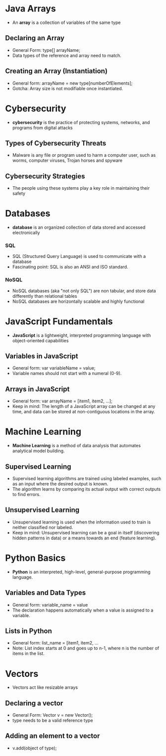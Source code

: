 # Java Arrays
- An **array** is a collection of variables of the same type

## Declaring an Array
- General Form: type[] arrayName;
- Data types of the reference and array need to match.

## Creating an Array (Instantiation)
- General form:  arrayName = new type[numberOfElements];
- Gotcha: Array size     is not modifiable once instantiated. 

# Cybersecurity
- **cybersecurity** is the practice of protecting systems, networks, and programs from digital attacks

## Types of Cybersecurity Threats
- Malware is any file or program used to harm a computer user, such as worms, computer viruses, Trojan horses and spyware

## Cybersecurity Strategies
- The people using these systems play a key role in maintaining their safety

# Databases
- **database** is an organized collection of data stored and accessed electronically

### SQL
- SQL (Structured Query Language) is used to communicate with a database
- Fascinating point: SQL is also an ANSI and ISO standard.

### NoSQL
- NoSQL databases (aka "not only SQL") are non tabular, and store data differently than relational tables
- NoSQL databases are horizontally scalable and highly functional

# JavaScript Fundamentals
- **JavaScript** is a lightweight, interpreted programming language with object-oriented capabilities

## Variables in JavaScript
- General form: var variableName = value;
- Variable names should not start with a numeral (0-9).

## Arrays in JavaScript
- General form:  var arrayName = [item1, item2, ...];
- Keep in mind: The length of a JavaScript array can be changed at any time, and data can be stored at non-contiguous locations in the array.

# Machine Learning
- **Machine Learning** is a method of data analysis that automates analytical model building.

## Supervised Learning
- Supervised learning algorithms are trained using labeled examples, such as an input where the desired output is known.
- The algorithm learns by comparing its actual output with correct outputs to find errors.

## Unsupervised Learning
- Unsupervised learning is used when the information used to train is neither classified nor labeled.
- Keep in mind: Unsupervised learning can be a goal in itself (discovering hidden patterns in data) or a means towards an end (feature learning).

# Python Basics
- **Python** is an interpreted, high-level, general-purpose programming language.

## Variables and Data Types
- General form: variable_name = value
- The declaration happens automatically when a value is assigned to a variable.

## Lists in Python
- General form: list_name = [item1, item2, ...
- Note: List index starts at 0 and goes up to n-1, where n is the number of items in the list.

# Vectors
- Vectors act like resizable arrays

## Declaring a vector
- General Form: Vector<type> v = new Vector();
- type needs to be a valid reference type

## Adding an element to a vector
- v.add(object of type);

